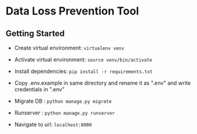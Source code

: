 # Data Loss Prevention Tool

## Getting Started
- Create virtual environment: `virtualenv venv`

- Activate virtual environment: `source venv/bin/activate`

- Install dependencies: `pip install -r requirements.txt`

- Copy .env.example in same directory and rename it as ".env" and write credentials in ".env"

- Migrate DB : `python manage.py migrate`

- Runserver : `python manage.py runserver`

- Navigate to url: `localhost:8000`
